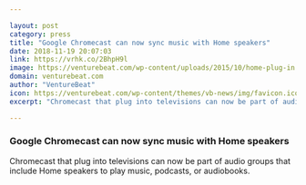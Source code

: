```yaml
---

layout: post
category: press
title: "Google Chromecast can now sync music with Home speakers"
date: 2018-11-19 20:07:03
link: https://vrhk.co/2BhpH9l
image: https://venturebeat.com/wp-content/uploads/2015/10/home-plug-in.jpg?fit=749%2C666&strip=all
domain: venturebeat.com
author: "VentureBeat"
icon: https://venturebeat.com/wp-content/themes/vb-news/img/favicon.ico
excerpt: "Chromecast that plug into televisions can now be part of audio groups that include Home speakers to play music, podcasts, or audiobooks."

---
```


### Google Chromecast can now sync music with Home speakers

Chromecast that plug into televisions can now be part of audio groups that include Home speakers to play music, podcasts, or audiobooks.